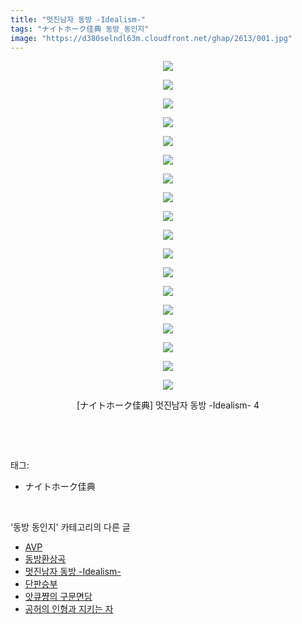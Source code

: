 ```yaml
---
title: "멋진남자 동방 -Idealism-"
tags: "ナイトホーク佳典 동방_동인지"
image: "https://d380selndl63m.cloudfront.net/ghap/2613/001.jpg"
---
```

<div class="article">
<p style="text-align: center; clear: none; float: none;"><img src="{{ site.imgserver5 }}/ghap/2613/001.jpg"/></p>
<p style="text-align: center; clear: none; float: none;"><img src="{{ site.imgserver5 }}/ghap/2613/002.jpg"/></p>
<p style="text-align: center; clear: none; float: none;"><img src="{{ site.imgserver5 }}/ghap/2613/003.jpg"/></p>
<p style="text-align: center; clear: none; float: none;"><img src="{{ site.imgserver5 }}/ghap/2613/004.jpg"/></p>
<p style="text-align: center; clear: none; float: none;"><img src="{{ site.imgserver5 }}/ghap/2613/005.jpg"/></p>
<p style="text-align: center; clear: none; float: none;"><img src="{{ site.imgserver5 }}/ghap/2613/006.jpg"/></p>
<p style="text-align: center; clear: none; float: none;"><img src="{{ site.imgserver5 }}/ghap/2613/007.jpg"/></p>
<p style="text-align: center; clear: none; float: none;"><img src="{{ site.imgserver5 }}/ghap/2613/008.jpg"/></p>
<p style="text-align: center; clear: none; float: none;"><img src="{{ site.imgserver5 }}/ghap/2613/009.jpg"/></p>
<p style="text-align: center; clear: none; float: none;"><img src="{{ site.imgserver5 }}/ghap/2613/010.jpg"/></p>
<p style="text-align: center; clear: none; float: none;"><img src="{{ site.imgserver5 }}/ghap/2613/011.jpg"/></p>
<p style="text-align: center; clear: none; float: none;"><img src="{{ site.imgserver5 }}/ghap/2613/012.jpg"/></p>
<p style="text-align: center; clear: none; float: none;"><img src="{{ site.imgserver5 }}/ghap/2613/013.jpg"/></p>
<p style="text-align: center; clear: none; float: none;"><img src="{{ site.imgserver5 }}/ghap/2613/014.jpg"/></p>
<p style="text-align: center; clear: none; float: none;"><img src="{{ site.imgserver5 }}/ghap/2613/015.jpg"/></p>
<p style="text-align: center; clear: none; float: none;"><img src="{{ site.imgserver5 }}/ghap/2613/016.jpg"/></p>
<p style="text-align: center; clear: none; float: none;"><img src="{{ site.imgserver5 }}/ghap/2613/017.jpg"/></p>
<p style="text-align: center; clear: none; float: none;"><img src="{{ site.imgserver5 }}/ghap/2613/018.jpg"/></p>
<p style="text-align: center; clear: none; float: none;">[ナイトホーク佳典] 멋진남자 동방 -Idealism- 4</p>
<p><br/></p>
</div><br/>
<div class="tagTrail">
<p>태그: </p>
<ul>
<li>ナイトホーク佳典</li>
</ul>
</div><br/>
<div class="another">
<p>'동방 동인지' 카테고리의 다른 글</p>
<ul>
<li><a href="/ghap_2617">AVP</a></li>
<li><a href="/ghap_2615">동방환상곡</a></li>
<li><a href="/ghap_2613">멋진남자 동방 -Idealism-</a></li>
<li><a href="/ghap_2612">단판승부</a></li>
<li><a href="/ghap_2611">앗큐쨩의 구문면담</a></li>
<li><a href="/ghap_2610">공허의 인형과 지키는 자</a></li>
</ul>
</div><br/>
<div class="cb_module cb_fluid">
<div class="cb_wrt cb_profile">
</div><!-- commentList close -->
</div><br/>
